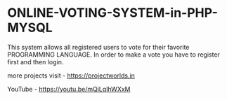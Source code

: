# ONLINE-VOTING-SYSTEM-in-PHP-MYSQL



This system allows all registered users to vote for their favorite PROGRAMMING LANGUAGE.
In order to make a vote you have to register first and then login.

more projects visit - https://projectworlds.in

YouTube - https://youtu.be/mQiLqIhWXxM

